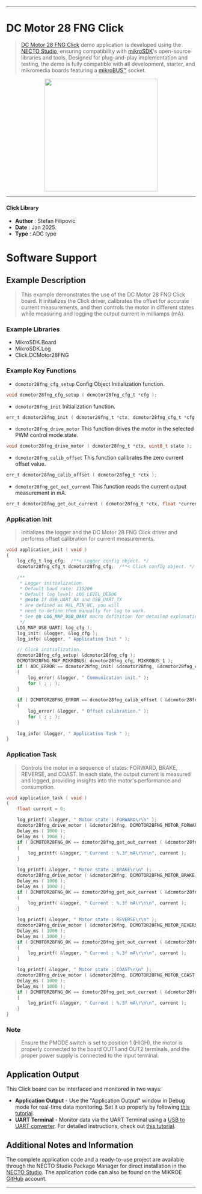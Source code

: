 
---
# DC Motor 28 FNG Click

> [DC Motor 28 FNG Click](https://www.mikroe.com/?pid_product=MIKROE-6506) demo application is developed using
the [NECTO Studio](https://www.mikroe.com/necto), ensuring compatibility with [mikroSDK](https://www.mikroe.com/mikrosdk)'s
open-source libraries and tools. Designed for plug-and-play implementation and testing, the demo is fully compatible with
all development, starter, and mikromedia boards featuring a [mikroBUS&trade;](https://www.mikroe.com/mikrobus) socket.

<p align="center">
  <img src="https://www.mikroe.com/?pid_product=MIKROE-6506&image=1" height=300px>
</p>

---

#### Click Library

- **Author**        : Stefan Filipovic
- **Date**          : Jan 2025.
- **Type**          : ADC type

# Software Support

## Example Description

> This example demonstrates the use of the DC Motor 28 FNG Click board. It initializes the Click driver, 
calibrates the offset for accurate current measurements, and then controls the motor in different states 
while measuring and logging the output current in milliamps (mA).

### Example Libraries

- MikroSDK.Board
- MikroSDK.Log
- Click.DCMotor28FNG

### Example Key Functions

- `dcmotor28fng_cfg_setup` Config Object Initialization function.
```c
void dcmotor28fng_cfg_setup ( dcmotor28fng_cfg_t *cfg );
```

- `dcmotor28fng_init` Initialization function.
```c
err_t dcmotor28fng_init ( dcmotor28fng_t *ctx, dcmotor28fng_cfg_t *cfg );
```

- `dcmotor28fng_drive_motor` This function drives the motor in the selected PWM control mode state.
```c
void dcmotor28fng_drive_motor ( dcmotor28fng_t *ctx, uint8_t state );
```

- `dcmotor28fng_calib_offset` This function calibrates the zero current offset value.
```c
err_t dcmotor28fng_calib_offset ( dcmotor28fng_t *ctx );
```

- `dcmotor28fng_get_out_current` This function reads the current output measurement in mA.
```c
err_t dcmotor28fng_get_out_current ( dcmotor28fng_t *ctx, float *current );
```

### Application Init

> Initializes the logger and the DC Motor 28 FNG Click driver and performs offset calibration for current measurements.

```c
void application_init ( void )
{
    log_cfg_t log_cfg;  /**< Logger config object. */
    dcmotor28fng_cfg_t dcmotor28fng_cfg;  /**< Click config object. */

    /** 
     * Logger initialization.
     * Default baud rate: 115200
     * Default log level: LOG_LEVEL_DEBUG
     * @note If USB_UART_RX and USB_UART_TX 
     * are defined as HAL_PIN_NC, you will 
     * need to define them manually for log to work. 
     * See @b LOG_MAP_USB_UART macro definition for detailed explanation.
     */
    LOG_MAP_USB_UART( log_cfg );
    log_init( &logger, &log_cfg );
    log_info( &logger, " Application Init " );

    // Click initialization.
    dcmotor28fng_cfg_setup( &dcmotor28fng_cfg );
    DCMOTOR28FNG_MAP_MIKROBUS( dcmotor28fng_cfg, MIKROBUS_1 );
    if ( ADC_ERROR == dcmotor28fng_init( &dcmotor28fng, &dcmotor28fng_cfg ) )
    {
        log_error( &logger, " Communication init." );
        for ( ; ; );
    }
    
    if ( DCMOTOR28FNG_ERROR == dcmotor28fng_calib_offset ( &dcmotor28fng ) )
    {
        log_error( &logger, " Offset calibration." );
        for ( ; ; );
    }
    
    log_info( &logger, " Application Task " );
}
```

### Application Task

> Controls the motor in a sequence of states: FORWARD, BRAKE, REVERSE, and COAST. In each state, the output 
current is measured and logged, providing insights into the motor's performance and consumption.

```c
void application_task ( void )
{
    float current = 0;

    log_printf( &logger, " Motor state : FORWARD\r\n" );
    dcmotor28fng_drive_motor ( &dcmotor28fng, DCMOTOR28FNG_MOTOR_FORWARD );
    Delay_ms ( 1000 );
    Delay_ms ( 1000 );
    if ( DCMOTOR28FNG_OK == dcmotor28fng_get_out_current ( &dcmotor28fng, &current ) ) 
    {
        log_printf( &logger, " Current : %.3f mA\r\n\n", current );
    }

    log_printf( &logger, " Motor state : BRAKE\r\n" );
    dcmotor28fng_drive_motor ( &dcmotor28fng, DCMOTOR28FNG_MOTOR_BRAKE );
    Delay_ms ( 1000 );
    Delay_ms ( 1000 );
    if ( DCMOTOR28FNG_OK == dcmotor28fng_get_out_current ( &dcmotor28fng, &current ) ) 
    {
        log_printf( &logger, " Current : %.3f mA\r\n\n", current );
    }

    log_printf( &logger, " Motor state : REVERSE\r\n" );
    dcmotor28fng_drive_motor ( &dcmotor28fng, DCMOTOR28FNG_MOTOR_REVERSE );
    Delay_ms ( 1000 );
    Delay_ms ( 1000 );
    if ( DCMOTOR28FNG_OK == dcmotor28fng_get_out_current ( &dcmotor28fng, &current ) ) 
    {
        log_printf( &logger, " Current : %.3f mA\r\n\n", current );
    }

    log_printf( &logger, " Motor state : COAST\r\n" );
    dcmotor28fng_drive_motor ( &dcmotor28fng, DCMOTOR28FNG_MOTOR_COAST );
    Delay_ms ( 1000 );
    Delay_ms ( 1000 );
    if ( DCMOTOR28FNG_OK == dcmotor28fng_get_out_current ( &dcmotor28fng, &current ) ) 
    {
        log_printf( &logger, " Current : %.3f mA\r\n\n", current );
    }
}
```

### Note

> Ensure the PMODE switch is set to position 1 (HIGH), the motor is properly connected to the board
OUT1 and OUT2 terminals, and the proper power supply is connected to the input terminal.

## Application Output

This Click board can be interfaced and monitored in two ways:
- **Application Output** - Use the "Application Output" window in Debug mode for real-time data monitoring.
Set it up properly by following [this tutorial](https://www.youtube.com/watch?v=ta5yyk1Woy4).
- **UART Terminal** - Monitor data via the UART Terminal using
a [USB to UART converter](https://www.mikroe.com/click/interface/usb?interface*=uart,uart). For detailed instructions,
check out [this tutorial](https://help.mikroe.com/necto/v2/Getting%20Started/Tools/UARTTerminalTool).

## Additional Notes and Information

The complete application code and a ready-to-use project are available through the NECTO Studio Package Manager for 
direct installation in the [NECTO Studio](https://www.mikroe.com/necto). The application code can also be found on
the MIKROE [GitHub](https://github.com/MikroElektronika/mikrosdk_click_v2) account.

---
